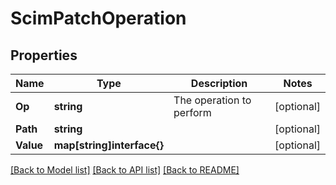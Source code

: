 # ScimPatchOperation

## Properties

Name | Type | Description | Notes
------------ | ------------- | ------------- | -------------
**Op** | **string** | The operation to perform |[optional] 
**Path** | **string** |  |[optional] 
**Value** | **map[string]interface{}** |  |[optional] 

[[Back to Model list]](../README.md#documentation-for-models) [[Back to API list]](../README.md#documentation-for-api-endpoints) [[Back to README]](../README.md)


